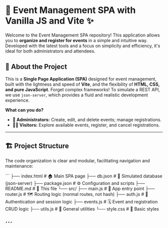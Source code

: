 # 🚀 Event Management SPA with Vanilla JS and Vite ✨

Welcome to the Event Management SPA repository! This application allows you to **organize and register for events** in a simple and intuitive way. Developed with the latest tools and a focus on simplicity and efficiency, it's ideal for both administrators and attendees.

## 🌟 About the Project

This is a **Single Page Application (SPA)** designed for event management, built with the lightness and speed of **Vite**, and the flexibility of **HTML, CSS, and pure JavaScript**. Forget complex frameworks! To simulate a REST API, we use `json-server`, which provides a fluid and realistic development experience.

**What can you do?**

* **👥 Administrators:** Create, edit, and delete events; manage registrations.
* **🙋‍♀️ Visitors:** Explore available events, register, and cancel registrations.
---
## 🏗️ Project Structure

The code organization is clear and modular, facilitating navigation and maintenance:

´´´
├── index.html              # 🏠 Main SPA page
├── db.json                 # 💾 Simulated database (json-server)
├── package.json            # ⚙️ Configuration and scripts
├── README.md               # 📄 This file
└── src/
├── main.js             # 🚦 App entry point
├── router.js           # 🗺️ Routing logic (normal routes, not hash)
├── auth.js             # 🔐 Authentication and session logic
├── events.js           # 🗓️ Event and registration CRUD logic
├── utils.js            # 🧰 General utilities
└── style.css           # 🎨 Basic styles

´´´
---
